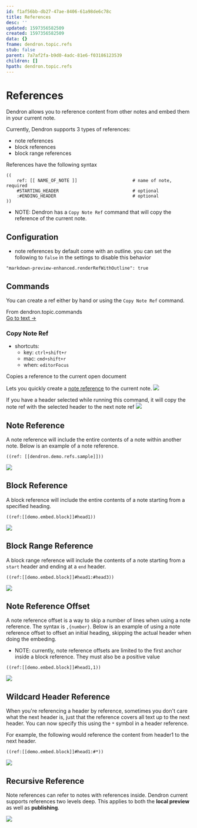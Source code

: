```yaml
---
id: f1af56bb-db27-47ae-8406-61a98de6c78c
title: References
desc: ''
updated: 1597356582509
created: 1597356582509
data: {}
fname: dendron.topic.refs
stub: false
parent: 7a7af2fa-b9d0-4adc-81e6-f03186123539
children: []
hpath: dendron.topic.refs
---
```

# References

Dendron allows you to reference content from other notes and embed them in your current note.

Currently, Dendron supports 3 types of references:

- note references
- block references
- block range references

References have the following syntax

```
((
    ref: [[ NAME_OF_NOTE ]]                     # name of note, required
    #STARTING_HEADER                            # optional
    :#ENDING_HEADER                             # optional
))
```

- NOTE: Dendron has a `Copy Note Ref` command that will copy the reference of the current note.

## Configuration

- note references by default come with an outline. you can set the following to `false` in the settings to disable this behavior

```
"markdown-preview-enhanced.renderRefWithOutline": true
```

## Commands

You can create a ref either by hand or using the `Copy Note Ref` command.



<div class="portal-container">
<div class="portal-head">
<div class="portal-backlink" >
<div class="portal-title">From <span class="portal-text-title">dendron.topic.commands</span></div>
<a href="eea2b078-1acc-4071-a14e-18299fc28f47.html" class="portal-arrow">Go to text <span class="right-arrow">→</span></a>
</div>
</div>
<div id="portal-parent-anchor" class="portal-parent" markdown="1">
<div class="portal-parent-fader-top"></div>
<div class="portal-parent-fader-bottom"></div>        
  
### Copy Note Ref

- shortcuts: 
  - key: `ctrl+shift+r`
  - mac: `cmd+shift+r`
  - when: `editorFocus`

Copies a reference to the current open document

 Lets you quickly create a [note reference](f1af56bb-db27-47ae-8406-61a98de6c78c) to the current note.
![](https://foundation-prod-assetspublic53c57cce-8cpvgjldwysl.s3-us-west-2.amazonaws.com/assets/images/ref-note.gif)

If you have a header selected while running this command, it will copy the note ref with the selected header to the next note ref
![](https://foundation-prod-assetspublic53c57cce-8cpvgjldwysl.s3-us-west-2.amazonaws.com/assets/images/refs.copy-selection.gif) 


</div>    
</div>


## Note Reference

A note reference will include the entire contents of a note within another note. Below is an example of a note reference.

```
((ref: [[dendron.demo.refs.sample]]))
```

![](https://foundation-prod-assetspublic53c57cce-8cpvgjldwysl.s3-us-west-2.amazonaws.com/assets/images/refs.block.gif)

## Block Reference

A block reference will include the entire contents of a note starting from a specified heading. 

```
((ref:[[demo.embed.block]]#head1))
```

![](https://foundation-prod-assetspublic53c57cce-8cpvgjldwysl.s3-us-west-2.amazonaws.com/assets/images/ref-block.gif)

## Block Range Reference

A block range reference will include the contents of a note starting from a `start` header and ending at a `end` header. 

```
((ref:[[demo.embed.block]]#head1:#head3))
```

![](https://foundation-prod-assetspublic53c57cce-8cpvgjldwysl.s3-us-west-2.amazonaws.com/assets/images/ref-block-range.gif)

## Note Reference Offset

A note reference offset is a way to skip a number of lines when using a note reference. The syntax is `,{number}`. Below is an example of using a note reference offset to offset an initial heading, skipping the actual header when doing the embeding.

- NOTE: currently, note reference offsets are limited to the first anchor inside a block reference. They must also be a positive value

```
((ref:[[demo.embed.block]]#head1,1))
```

<a href="https://www.loom.com/share/31cb62916586453f8475f94ba68b74a1">  <img style="" src="https://cdn.loom.com/sessions/thumbnails/31cb62916586453f8475f94ba68b74a1-with-play.gif"> </a>

## Wildcard Header Reference

When you're referencing a header by reference, sometimes you don't care what the next header is, just that the reference covers all text up to the next header. You can now specify this using the `*` symbol in a header reference.

For example, the following would reference the content from header1 to the next header. 

```
((ref:[[demo.embed.block]]#head1:#*))
```

![](https://foundation-prod-assetspublic53c57cce-8cpvgjldwysl.s3-us-west-2.amazonaws.com/assets/images/refs.wildcard.gif)

## Recursive Reference

Note references can refer to notes with references inside. Dendron current supports references two levels deep. This applies to both the **local preview** as well as **publishing**.

![](https://foundation-prod-assetspublic53c57cce-8cpvgjldwysl.s3-us-west-2.amazonaws.com/assets/images/refs.recursion.jpg)

